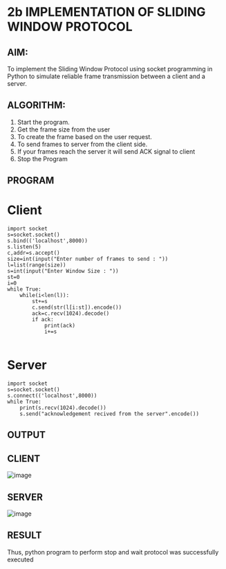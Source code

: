 # 2b IMPLEMENTATION OF SLIDING WINDOW PROTOCOL
## AIM:
To implement the Sliding Window Protocol using socket programming in Python to simulate reliable frame transmission between a client and a server.
## ALGORITHM:
1. Start the program.
2. Get the frame size from the user
3. To create the frame based on the user request.
4. To send frames to server from the client side.
5. If your frames reach the server it will send ACK signal to client
6. Stop the Program
## PROGRAM
# Client
```
import socket
s=socket.socket()
s.bind(('localhost',8000))
s.listen(5)
c,addr=s.accept()
size=int(input("Enter number of frames to send : "))
l=list(range(size))
s=int(input("Enter Window Size : "))
st=0
i=0
while True:
    while(i<len(l)):
        st+=s
        c.send(str(l[i:st]).encode())
        ack=c.recv(1024).decode()
        if ack:
            print(ack)
            i+=s


```
# Server
```
import socket
s=socket.socket()
s.connect(('localhost',8000))
while True:
    print(s.recv(1024).decode())
    s.send("acknowledgement recived from the server".encode())

```
## OUTPUT
## CLIENT

![image](https://github.com/user-attachments/assets/6ed26217-0038-4a62-9267-0f6225a12c7b)

## SERVER

![image](https://github.com/user-attachments/assets/0446dceb-0fcc-4c4d-95fa-ddd57e4260fb)

## RESULT
Thus, python program to perform stop and wait protocol was successfully executed
